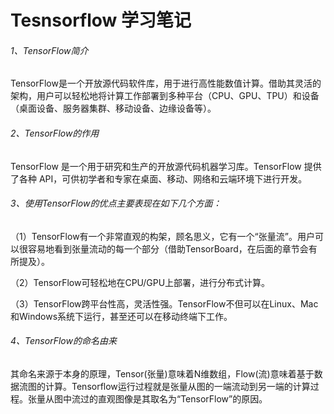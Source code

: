 # Tesnsorflow 学习笔记

###### 1、TensorFlow简介

TensorFlow是一个开放源代码软件库，用于进行高性能数值计算。借助其灵活的架构，用户可以轻松地将计算工作部署到多种平台（CPU、GPU、TPU）和设备（桌面设备、服务器集群、移动设备、边缘设备等）。

###### 2、TensorFlow的作用

TensorFlow 是一个用于研究和生产的开放源代码机器学习库。TensorFlow 提供了各种 API，可供初学者和专家在桌面、移动、网络和云端环境下进行开发。

###### 3、使用TensorFlow的优点主要表现在如下几个方面：

（1）TensorFlow有一个非常直观的构架，顾名思义，它有一个“张量流”。用户可以很容易地看到张量流动的每一个部分（借助TensorBoard，在后面的章节会有所提及）。

（2）TensorFlow可轻松地在CPU/GPU上部署，进行分布式计算。

（3）TensorFlow跨平台性高，灵活性强。TensorFlow不但可以在Linux、Mac和Windows系统下运行，甚至还可以在移动终端下工作。

###### 4、TensorFlow的命名由来

​	其命名来源于本身的原理，Tensor(张量)意味着N维数组，Flow(流)意味着基于数据流图的计算。Tensorflow运行过程就是张量从图的一端流动到另一端的计算过程。张量从图中流过的直观图像是其取名为“TensorFlow”的原因。

